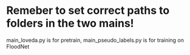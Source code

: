 # Remeber to set correct paths to folders in the two mains!
main_loveda.py is for pretrain, main_pseudo_labels.py is for training on FloodNet
